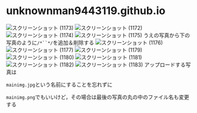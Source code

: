 # unknownman9443119.github.io
![スクリーンショット (1173)](https://user-images.githubusercontent.com/72436563/183288131-bf958295-90c5-4dff-b094-3bbb4364d281.jpg)
![スクリーンショット (1172)](https://user-images.githubusercontent.com/72436563/183288133-7cf7200f-5737-421f-a5e3-ad6e6cce7fcf.jpg)
![スクリーンショット (1174)](https://user-images.githubusercontent.com/72436563/183288134-67ede4ef-1861-43a1-a01f-0e69cf45d18f.jpg)
![スクリーンショット (1175)](https://user-images.githubusercontent.com/72436563/183288139-eef3e5ca-b774-48df-b8b1-d49da2e5940f.jpg)
うえの写真から下の写真のように`/*``*/`を追加＆削除する
![スクリーンショット (1176)](https://user-images.githubusercontent.com/72436563/183288140-daf985ef-832b-4a49-b97c-e345d402f753.jpg)
![スクリーンショット (1177)](https://user-images.githubusercontent.com/72436563/183288141-42dab463-ccbc-439c-b3bc-87596e56f2ca.jpg)
![スクリーンショット (1179)](https://user-images.githubusercontent.com/72436563/183288143-43c54e57-2c2c-4aad-9efc-141d2de24dcf.jpg)
![スクリーンショット (1180)](https://user-images.githubusercontent.com/72436563/183288147-fcb03efa-261b-4e49-b4ed-e9401916134c.jpg)
![スクリーンショット (1181)](https://user-images.githubusercontent.com/72436563/183288149-ecbd24c7-2952-4f88-80bc-2300129bb6e2.jpg)
![スクリーンショット (1182)](https://user-images.githubusercontent.com/72436563/183288151-1013f377-293f-4bac-a458-464151e0e8c8.jpg)
![スクリーンショット (1183)](https://user-images.githubusercontent.com/72436563/183288153-daa84ab3-e090-4885-9ab6-50f9d7eef6fc.jpg)
アップロードする写真は

`mainimg.jpg`という名前にすることを忘れずに

`mainimg.png`でもいいけど，その場合は最後の写真の丸の中のファイル名も変更する
